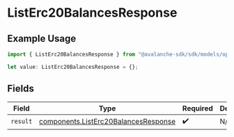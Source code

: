# ListErc20BalancesResponse

## Example Usage

```typescript
import { ListErc20BalancesResponse } from "@avalanche-sdk/sdk/models/operations";

let value: ListErc20BalancesResponse = {};
```

## Fields

| Field                                                                                        | Type                                                                                         | Required                                                                                     | Description                                                                                  |
| -------------------------------------------------------------------------------------------- | -------------------------------------------------------------------------------------------- | -------------------------------------------------------------------------------------------- | -------------------------------------------------------------------------------------------- |
| `result`                                                                                     | [components.ListErc20BalancesResponse](../../models/components/listerc20balancesresponse.md) | :heavy_check_mark:                                                                           | N/A                                                                                          |